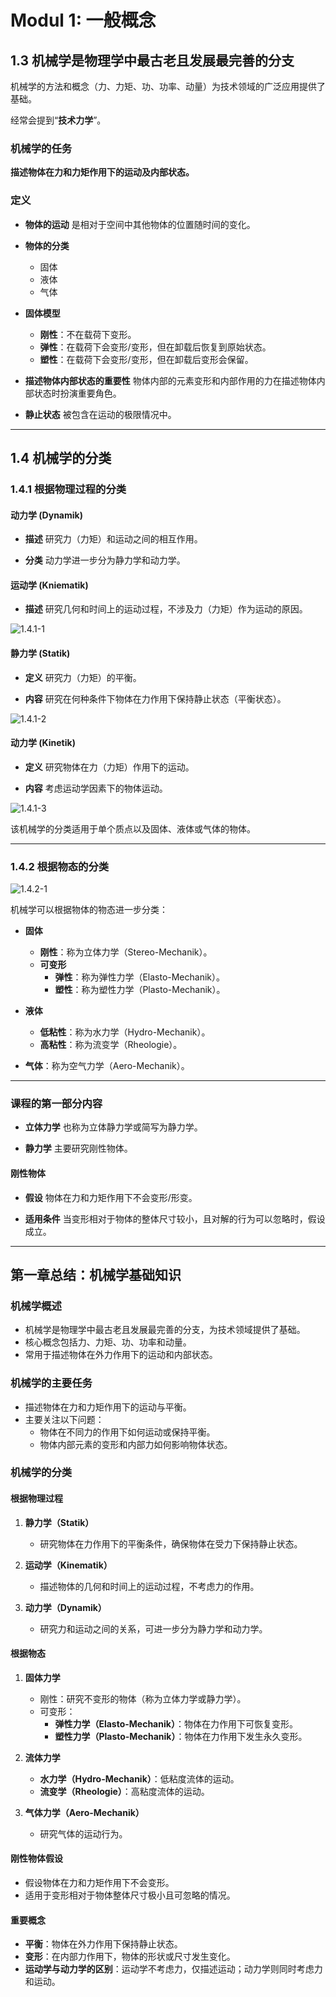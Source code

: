 # Modul 1: 一般概念

## 1.3 机械学是物理学中最古老且发展最完善的分支

机械学的方法和概念（力、力矩、功、功率、动量）为技术领域的广泛应用提供了基础。

经常会提到“**技术力学**”。

### 机械学的任务

**描述物体在力和力矩作用下的运动及内部状态。**

### 定义

- **物体的运动**
  是相对于空间中其他物体的位置随时间的变化。

- **物体的分类**
  - 固体
  - 液体
  - 气体

- **固体模型**
  - **刚性**：不在载荷下变形。
  - **弹性**：在载荷下会变形/变形，但在卸载后恢复到原始状态。
  - **塑性**：在载荷下会变形/变形，但在卸载后变形会保留。

- **描述物体内部状态的重要性**
  物体内部的元素变形和内部作用的力在描述物体内部状态时扮演重要角色。

- **静止状态**
  被包含在运动的极限情况中。

---

## 1.4 机械学的分类

### 1.4.1 根据物理过程的分类

#### 动力学 (Dynamik)

- **描述**
  研究力（力矩）和运动之间的相互作用。

- **分类**
  动力学进一步分为静力学和动力学。

#### 运动学 (Kniematik)

- **描述**
  研究几何和时间上的运动过程，不涉及力（力矩）作为运动的原因。

![1.4.1-1](./subjects/Statik/modul-001/imgs/1.4.1-1.png)

#### 静力学 (Statik)

- **定义**
  研究力（力矩）的平衡。

- **内容**
  研究在何种条件下物体在力作用下保持静止状态（平衡状态）。

![1.4.1-2](./subjects/Statik/modul-001/imgs/1.4.1-2.png)

#### 动力学 (Kinetik)

- **定义**
  研究物体在力（力矩）作用下的运动。

- **内容**
  考虑运动学因素下的物体运动。

![1.4.1-3](./subjects/Statik/modul-001/imgs/1.4.1-3.png)

该机械学的分类适用于单个质点以及固体、液体或气体的物体。

---

### 1.4.2 根据物态的分类

![1.4.2-1](./subjects/Statik/modul-001/imgs/1.4.2-1.png)

机械学可以根据物体的物态进一步分类：

- **固体**
  - **刚性**：称为立体力学（Stereo-Mechanik）。
  - **可变形**
    - **弹性**：称为弹性力学（Elasto-Mechanik）。
    - **塑性**：称为塑性力学（Plasto-Mechanik）。

- **液体**
  - **低粘性**：称为水力学（Hydro-Mechanik）。
  - **高粘性**：称为流变学（Rheologie）。

- **气体**：称为空气力学（Aero-Mechanik）。

---

### 课程的第一部分内容

- **立体力学**
  也称为立体静力学或简写为静力学。

- **静力学**
  主要研究刚性物体。

#### 刚性物体

- **假设**
  物体在力和力矩作用下不会变形/形变。

- **适用条件**
  当变形相对于物体的整体尺寸较小，且对解的行为可以忽略时，假设成立。

---

## 第一章总结：机械学基础知识

### 机械学概述

- 机械学是物理学中最古老且发展最完善的分支，为技术领域提供了基础。
- 核心概念包括力、力矩、功、功率和动量。
- 常用于描述物体在外力作用下的运动和内部状态。

### 机械学的主要任务

- 描述物体在力和力矩作用下的运动与平衡。
- 主要关注以下问题：
  - 物体在不同力的作用下如何运动或保持平衡。
  - 物体内部元素的变形和内部力如何影响物体状态。

### 机械学的分类

#### 根据物理过程

1. **静力学（Statik）**
   - 研究物体在力作用下的平衡条件，确保物体在受力下保持静止状态。

2. **运动学（Kinematik）**
   - 描述物体的几何和时间上的运动过程，不考虑力的作用。

3. **动力学（Dynamik）**
   - 研究力和运动之间的关系，可进一步分为静力学和动力学。

#### 根据物态

1. **固体力学**
   - 刚性：研究不变形的物体（称为立体力学或静力学）。
   - 可变形：
     - **弹性力学（Elasto-Mechanik）**：物体在力作用下可恢复变形。
     - **塑性力学（Plasto-Mechanik）**：物体在力作用下发生永久变形。

2. **流体力学**
   - **水力学（Hydro-Mechanik）**：低粘度流体的运动。
   - **流变学（Rheologie）**：高粘度流体的运动。

3. **气体力学（Aero-Mechanik）**
   - 研究气体的运动行为。

#### 刚性物体假设

- 假设物体在力和力矩作用下不会变形。
- 适用于变形相对于物体整体尺寸极小且可忽略的情况。

#### 重要概念

- **平衡**：物体在外力作用下保持静止状态。
- **变形**：在内部力作用下，物体的形状或尺寸发生变化。
- **运动学与动力学的区别**：运动学不考虑力，仅描述运动；动力学则同时考虑力和运动。
